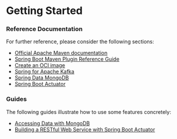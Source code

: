 # Getting Started

### Reference Documentation
For further reference, please consider the following sections:

* [Official Apache Maven documentation](https://maven.apache.org/guides/index.html)
* [Spring Boot Maven Plugin Reference Guide](https://docs.spring.io/spring-boot/docs/2.6.2/maven-plugin/reference/html/)
* [Create an OCI image](https://docs.spring.io/spring-boot/docs/2.6.2/maven-plugin/reference/html/#build-image)
* [Spring for Apache Kafka](https://docs.spring.io/spring-boot/docs/2.6.2/reference/htmlsingle/#boot-features-kafka)
* [Spring Data MongoDB](https://docs.spring.io/spring-boot/docs/2.6.2/reference/htmlsingle/#boot-features-mongodb)
* [Spring Boot Actuator](https://docs.spring.io/spring-boot/docs/2.6.2/reference/htmlsingle/#production-ready)

### Guides
The following guides illustrate how to use some features concretely:

* [Accessing Data with MongoDB](https://spring.io/guides/gs/accessing-data-mongodb/)
* [Building a RESTful Web Service with Spring Boot Actuator](https://spring.io/guides/gs/actuator-service/)

